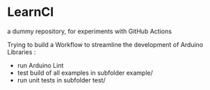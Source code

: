 # LearnCI
 
a dummy repository, for experiments with GitHub Actions

Trying to build a Workflow to streamline the development of Arduino Libraries :
* run Arduino Lint
* test build of all examples in subfolder example/
* run unit tests in subfolder test/
